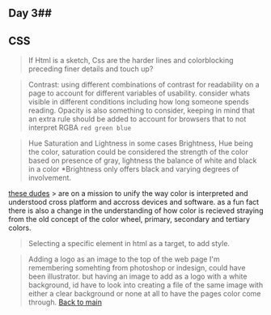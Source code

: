 ## Day 3##

## CSS

> If Html is a sketch, Css are the harder lines and colorblocking preceding finer details and touch up?

> Contrast: using different combinations of contrast for readability on a page to account for different variables of usability. consider whats visible in different conditions including how long someone spends reading. Opacity is also something to consider, keeping in mind that an extra rule should be added to account for browsers that to not interpret RGBA `red green blue`

> Hue Saturation and Lightness in some cases Brightness, Hue being the color, saturation could be considered the strength of the color based on presence of gray, lightness the balance of white and black in a color *Brightness only offers black and varying degrees of involvement.

[these dudes](http://color.org/index.xalter) > are on a mission to unify the way color is interpreted and understood cross platform and accross devices and software. as a fun fact there is also a change in the understanding of how color is recieved straying from the old concept of the color wheel, primary, secondary and tertiary colors.

> Selecting a specific element in html as a target, to add style.

>Adding a logo as an image to the top of the web page I'm remembering somehting from photoshop or indesign, could have been illustrator. but having an image to add as a logo with a white background, id have to look into creating a file of the same image with either a clear background or none at all to have the pages color come through. 
[Back to main](README.md)
